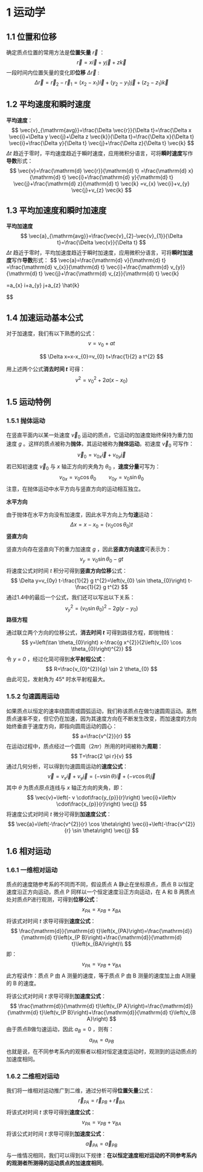 # 1 运动学

## 1.1 位置和位移

确定质点位置的常用方法是**位置矢量** $\vec{r}$ ：
$$
\vec{r}=x \vec{i}+y \vec{j}+z \vec{k}
$$
一段时间内位置矢量的变化即**位移** $\Delta \vec{r}$ :
$$
\Delta \vec{r}=\vec{r}_{2}-\vec{r}_{1}
=\left(x_{2}-x_{1}\right) \vec{i}+\left(y_{2}-y_{1}\right) \vec{j}+\left(z_{2}-z_{1}\right) \vec{k}
$$

## 1.2 平均速度和瞬时速度

**平均速度**：
$$
\vec{v}_{\mathrm{avg}}=\frac{\Delta \vec{r}}{\Delta t}=\frac{\Delta x \vec{i}+\Delta y \vec{j}+\Delta z \vec{k}}{\Delta t}=\frac{\Delta x}{\Delta t} \vec{i}+\frac{\Delta y}{\Delta t} \vec{j}+\frac{\Delta z}{\Delta t} \vec{k}
$$
$\Delta t$ 趋近于零时，平均速度趋近于瞬时速度，应用微积分语言，可将**瞬时速度**写作**导数**形式：
$$
\vec{v}=\frac{\mathrm{d} \vec{r}}{\mathrm{d} t}
=\frac{\mathrm{d} x}{\mathrm{d} t} \vec{i}+\frac{\mathrm{d} y}{\mathrm{d} t} \vec{j}+\frac{\mathrm{d} z}{\mathrm{d} t} \vec{k}
=v_{x} \vec{i}+v_{y} \vec{j}+v_{z} \vec{k}
$$

## 1.3 平均加速度和瞬时加速度

**平均加速度**
$$
\vec{a}_{\mathrm{avg}}=\frac{\vec{v}_{2}-\vec{v}_{1}}{\Delta t}=\frac{\Delta \vec{v}}{\Delta t}
$$
$\Delta t$ 趋近于零时，平均加速度趋近于瞬时加速度，应用微积分语言，可将**瞬时加速度**写作**导数**形式：
$$
\vec{a}=\frac{\mathrm{d} v}{\mathrm{d} t}
=\frac{\mathrm{d} v_{x}}{\mathrm{d} t} \vec{i}+\frac{\mathrm{d} v_{y}}{\mathrm{d} t} \vec{j}+\frac{\mathrm{d} v_{z}}{\mathrm{d} t} \vec{k}

=a_{x} i+a_{y} j+a_{z} \hat{k}
$$

## 1.4 加速运动基本公式

对于加速度，我们有以下熟悉的公式：
$$
v=v_{0}+a t
$$

$$
\Delta x=x-x_{0}=v_{0} t+\frac{1}{2} a t^{2}
$$

用上述两个公式**消去时间 *t*** 可得：
$$
v^{2}=v_{0}^{2}+2 a\left(x-x_{0}\right)
$$

## 1.5 运动特例

### 1.5.1 抛体运动

在竖直平面内以某一处速度 $\vec{v}_{0}$ 运动的质点，它运动的加速度始终保持为重力加速度 *g* 。这样的质点被称为**抛体**，其运动被称为**抛体运动**。初速度 $\vec{v}_{0}$ 可写作：
$$
\vec{v}_{0}=v_{0 x} \vec{i}+v_{0 y} \vec{j}
$$
若已知初速度 $\vec{v}_{0}$ 与 $x$ 轴正方向的夹角为 $\theta_0$ ，**速度分量**可写为：
$$
v_{0 x}=v_{0} \cos \theta_{0} \quad \quad v_{0 y}=v_{0} \sin \theta_{0}
$$
注意，在抛体运动中水平方向与竖直方向的运动相互独立。

**水平方向**

由于抛体在水平方向没有加速度，因此水平方向上为**匀速**运动：
$$
\Delta x =x-x_{0}=\left(v_{0} \cos \theta_{0}\right) t
$$
**竖直方向**

竖直方向存在竖直向下的重力加速度 *g* ，因此**竖直方向速度**可表示为：
$$
v_{y}=v_{0} \sin \theta_{0}-g t
$$
将速度公式对时间 *t* 积分可得到**竖直方向位移**公式：
$$
\Delta y=v_{0y} t-\frac{1}{2} g t^{2}=\left(v_{0} \sin \theta_{0}\right) t-\frac{1}{2} g t^{2}
$$
通过1.4中的最后一个公式，我们还可以写出以下关系：
$$
v_{y}^{2}=\left(v_{0} \sin \theta_{0}\right)^{2}-2 g\left(y-y_{0}\right)
$$
**路径方程**

通过联立两个方向的位移公式，**消去时间 *t*** 可得到路径方程，即抛物线：
$$
y=\left(\tan \theta_{0}\right) x-\frac{g x^{2}}{2\left(v_{0} \cos \theta_{0}\right)^{2}}
$$
令 *y = 0* ，经过化简可得到**水平射程公式**：
$$
R=\frac{v_{0}^{2}}{g} \sin 2 \theta_{0}
$$
由此可见，发射角为 45° 时水平射程最大。

### 1.5.2 匀速圆周运动

如果质点以恒定的速率绕圆周或圆弧运动，我们称该质点在做匀速圆周运动。虽然质点速率不变，但它仍在加速，因为其速度方向在不断发生改变，而加速度的方向始终垂直于速度方向，即指向圆周运动的圆心：
$$
a=\frac{v^{2}}{r}
$$
在运动过程中，质点经过一个圆周（$2\pi r$）所用的时间被称为**周期**：
$$
T=\frac{2 \pi r}{v}
$$
通过几何分析，可以得到匀速圆周运动的**速度公式**：
$$
\vec{v}=v_{x} \vec{i}+v_{y} \vec{j}=(-v \sin \theta) \vec{i}+(-v \cos \theta) \vec{j}
$$
其中 $\theta$ 为质点原点连线与 *x* 轴正方向的夹角，即：
$$
\vec{v}=\left(- v \cdot\frac{y_{p}}{r}\right) \vec{i}+\left(v \cdot\frac{x_{p}}{r}\right) \vec{j}
$$
将速度公式对时间 *t* 微分可得到**加速度公式**：
$$
\vec{a}=\left(-\frac{v^{2}}{r} \cos \theta\right) \vec{i}+\left(-\frac{v^{2}}{r} \sin \theta\right) \vec{j}
$$

## 1.6 相对运动

### 1.6.1 一维相对运动

质点的速度随参考系的不同而不同，假设质点 A 静止在坐标原点，质点 B 以恒定速度沿正方向运动，质点 P 同样以一个恒定速度沿正方向运动，在 A 和 B 两质点处对质点P进行观测，可得到**位移公式**：
$$
x_{P A}=x_{P B}+x_{B A}
$$
将该式对时间 *t* 求导可得到**速度公式**：
$$
\frac{\mathrm{d}}{\mathrm{d} t}\left(x_{PA}\right)=\frac{\mathrm{d}}{\mathrm{d} t}\left(x_{P B}\right)+\frac{\mathrm{d}}{\mathrm{d} t}\left(x_{BA}\right)\\
$$
即：
$$
v_{P A}=v_{P B}+v_{B A}
$$
此方程读作：质点 P 由 A 测量的速度，等于质点 P 由 B 测量的速度加上由 A测量的 B 的速度。

将该公式对时间 *t* 求导可得到**加速度公式**：
$$
\frac{\mathrm{d}}{\mathrm{d} t}\left(v_{P A}\right)=\frac{\mathrm{d}}{\mathrm{d} t}\left(v_{P B}\right)+\frac{\mathrm{d}}{\mathrm{d} t}\left(v_{B A}\right)
$$
由于质点B做匀速运动，因此 $a_B=0$ ，则有： 
$$
a_{PA}=a_{P B}
$$
也就是说，在不同参考系内的观察者以相对恒定速度运动时，观测到的运动质点的加速度相同。

### 1.6.2 二维相对运动

我们将一维相对运动推广到二维，通过分析可得**位置矢量**公式：
$$
\vec{r}_{PA}=\vec{r}_{PB}+\vec{r}_{B A}
$$
将该式对时间 *t* 求导可得到**速度公式**：
$$
v_{P A}=v_{P B}+v_{B A}
$$
将该公式对时间 *t* 求导可得到**加速度公式**：
$$
\vec{a}_{PA}=\vec{a}_{P B}
$$
与一维情况相同，我们可以得到以下规律：**在以恒定速度相对运动的不同参考系内的观测者所测得的运动质点的加速度相同**。